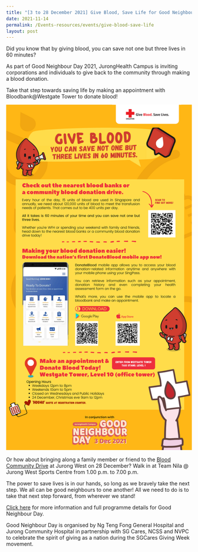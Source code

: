 ```yaml
---
title: "[3 to 28 December 2021] Give Blood, Save Life for Good Neighbour Day"
date: 2021-11-14
permalink: /Events-resources/events/give-blood-save-life
layout: post
---
```

Did you know that by giving blood, you can save not one but three lives in 60 minutes? 

As part of Good Neighbour Day 2021, JurongHealth Campus is inviting corporations and individuals to give back to the community through making a blood donation. 

Take that step towards saving life by making an appointment with Bloodbank@Westgate Tower to donate blood! 

![Alt text for image on Isomer site](/images/Blood-Donation_900px.png)

Or how about bringing along a family member or friend to the [Blood Community Drive](https://giveblood.sg/) at Jurong West on 28 December? Walk in at Team Nila @ Jurong West Sports Centre from 1.00 p.m. to 7.00 p.m. 

The power to save lives is in our hands, so long as we bravely take the next step. We all can be good neighbours to one another! All we need to do is to take that next step forward, from wherever we stand!

[Click here](https://www.ntfgh.com.sg/Giving-Back/GND/Pages/default.aspx) for more information and full programme details for Good Neighbour Day. 

Good Neighbour Day is organised by Ng Teng Fong General Hospital and Jurong Community Hospital in partnership with SG Cares, NCSS and NVPC to celebrate the spirit of giving as a nation during the SGCares Giving Week movement.